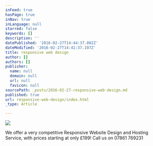 ```yaml
---
inFeed: true
hasPage: true
inNav: true
inLanguage: null
starred: false
keywords: []
description: ''
datePublished: '2016-02-27T14:44:37.082Z'
dateModified: '2016-02-27T14:41:37.107Z'
title: responsive web design
author: []
authors: []
publisher:
  name: null
  domain: null
  url: null
  favicon: null
sourcePath: _posts/2016-02-27-responsive-web-design.md
published: true
url: responsive-web-design/index.html
_type: Article

---
```

![](https://the-grid-user-content.s3-us-west-2.amazonaws.com/48228f8d-9db0-47f0-ac02-f675ff1c3623.jpg)

We offer a very competitive Responsive Website Design and Hosting Service, with prices starting at only £199!
Call us on 07861 769231